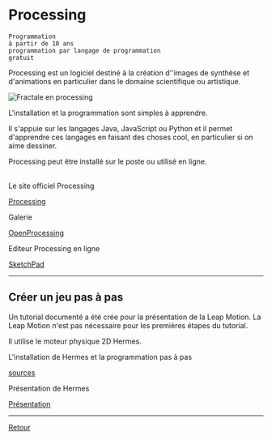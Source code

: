 # Processing

    Programmation 
    à partir de 10 ans
    programmation par langage de programmation 
    gratuit
    

Processing est un logiciel destiné à la création d''images de synthèse et d'animations en particulier dans le domaine scientifique ou artistique.

![Fractale en processing](processing-fractal.png)


L'installation et la programmation sont simples à apprendre.  

Il s'appuie sur les langages Java, JavaScript ou Python et il permet d'apprendre ces langages en faisant des choses cool, en particulier si on aime dessiner.

Processing peut être installé sur le poste ou utilisé en ligne.

<br>
Le site officiel Processing

[Processing](https://processing.org/)

Galerie

[OpenProcessing](https://www.openprocessing.org/)

Editeur Processing en ligne

[SketchPad](http://sketchpad.cc/)

----

## Créer un jeu pas à pas

Un tutorial documenté a été crée pour la présentation de la Leap Motion. La Leap Motion n'est pas nécessaire pour les premières étapes du tutorial.

Il utilise le moteur physique 2D Hermes. 

L'installation de Hermes et la programmation pas à pas

[sources](https://github.com/cfalguiere/Air-Breakout)

Présentation de Hermes

[Présentation](http://cfalguiere.github.io/Presentations/Pres-Processsing-Hermes-Leap/index.html#/)



----

[Retour](../../index.md)
